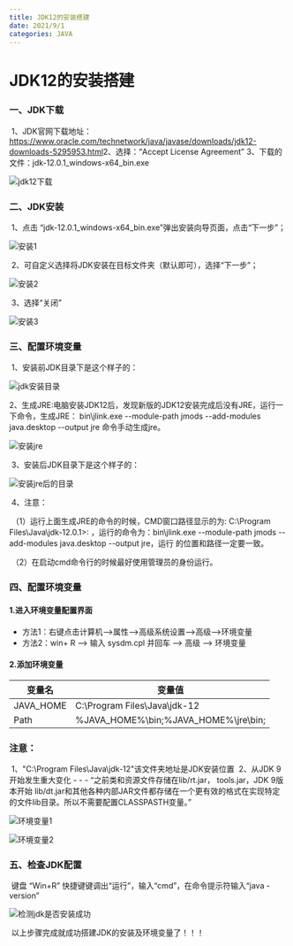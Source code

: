 ```yaml
---
title: JDK12的安装搭建
date: 2021/9/1
categories: JAVA
---
```


# JDK12的安装搭建

### 一、JDK下载

​		1、JDK官网下载地址：https://www.oracle.com/technetwork/java/javase/downloads/jdk12-downloads-5295953.html 
​    	2、选择：“Accept License Agreement” 
   	 3、下载的文件：jdk-12.0.1_windows-x64_bin.exe

![jdk12下载](/image/JDK12的安装搭建/jdk12下载.png)
<!-- more -->
### 二、JDK安装

​		1、点击 “jdk-12.0.1_windows-x64_bin.exe”弹出安装向导页面，点击“下一步”；

![安装1](/image/JDK12的安装搭建/安装1.png)

​		2、可自定义选择将JDK安装在目标文件夹（默认即可），选择“下一步”；

![安装2](/image/JDK12的安装搭建/安装2.png)

​		3、选择“关闭”

![安装3](/image/JDK12的安装搭建/安装3.png)

### 三、配置环境变量

​    1、安装前JDK目录下是这个样子的：

![jdk安装目录](/image/JDK12的安装搭建/jdk安装目录.png)

​    2、生成JRE:电脑安装JDK12后，发现新版的JDK12安装完成后没有JRE，运行一下命令，生成JRE： bin\jlink.exe --module-path jmods --add-modules java.desktop --output jre 命令手动生成jre。

![安装jre](/image/JDK12的安装搭建/安装jre.png)

​    3、安装后JDK目录下是这个样子的：

![安装jre后的目录](/image/JDK12的安装搭建/安装jre后的目录.png)

​    4、注意：

​	（1）运行上面生成JRE的命令的时候，CMD窗口路径显示的为: C:\Program Files\Java\jdk-12.0.1>: ，运行的命令为：bin\jlink.exe --module-path jmods --add-modules java.desktop --output jre，运行 的位置和路径一定要一致。

​	（2）在启动cmd命令行的时候最好使用管理员的身份运行。

### 四、配置环境变量

####     1.进入环境变量配置界面

- 方法1：右键点击计算机–>属性–>高级系统设置–>高级–>环境变量
- 方法2：win+ R –> 输入 sysdm.cpl 并回车 –> 高级 –> 环境变量

####     2.添加环境变量

| 变量名    | 变量值                               |
| --------- | ------------------------------------ |
| JAVA_HOME | C:\Program Files\Java\jdk-12         |
| Path      | %JAVA_HOME%\bin;%JAVA_HOME%\jre\bin; |

###     注意：

​        1、"C:\Program Files\Java\jdk-12"该文件夹地址是JDK安装位置
​        2、从JDK 9开始发生重大变化 - - - “之前类和资源文件存储在lib/rt.jar， tools.jar，JDK 9版本开始 lib/dt.jar和其他各种内部JAR文件都存储在一个更有效的格式在实现特定的文件lib目录。所以不需要配置CLASSPASTH变量。”

![环境变量1](/image/JDK12的安装搭建/环境变量1.png)

![环境变量2](/image/JDK12的安装搭建/环境变量2.png)

### 五、检查JDK配置

​    键盘 “Win+R” 快捷键键调出“运行”，输入“cmd”，在命令提示符输入“java -version”

![检测jdk是否安装成功](/image/JDK12的安装搭建/检测jdk是否安装成功.png)

​    以上步骤完成就成功搭建JDK的安装及环境变量了！！！